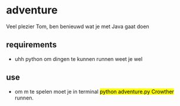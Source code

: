 # adventure
Veel plezier Tom, ben benieuwd wat je met Java gaat doen

## requirements
- uhh python om dingen te kunnen runnen weet je wel

## use
- om m te spelen moet je in terminal <mark>python adventure.py Crowther</mark> runnen.

